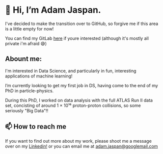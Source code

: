 # 👋 Hi, I’m Adam Jaspan.

I've decided to make the transition over to GitHub, so forgive me if this area is a little empty for now!

You can find my GitLab [here](https://gitlab.cern.ch/ajaspan) if youre interested (although it's mostly all private i'm afraid 😅)

## Abount me: 

I'm interested in Data Science, and particularly in fun, interesting applications of machine learning!

I’m currently looking to get my first job in DS, having come to the end of my PhD in particle-physics. 

During this PhD, I worked on data analysis with the full ATLAS Run II data set, concisting of around 1 × 10¹⁶ proton-proton collisions, so some seriously "Big Data"!!

## 📫 How to reach me 

If you want to find out more about my work, please shoot me a message over on my [Linkedin!](https://www.linkedin.com/in/adam-jaspan/) or you can email me at <adam.jaspan@googlemail.com>

